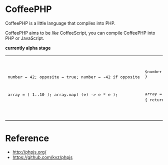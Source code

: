 CoffeePHP
=========
CoffeePHP is a little language that compiles into PHP.

CoffeePHP aims to be *like* CoffeeScript, you can compile CoffeePHP into PHP or
JavaScript.

**currently alpha stage**

<table>
<tr>
<td><pre>

number = 42;
opposite = true;
number = -42 if opposite

array = [ 1..10 ];
array.map(  (e) -> e * e );

</pre></td>

<td><pre>

$number = 42;
$opposite = true;
if( $opposite ) {
    $number = -42;
}

$array = range(1,10);
array_map(function($e) { return $e * $e; },$array);

</pre></td>
</tr>
</table>

Reference
=========
- http://phpjs.org/
- https://github.com/kvz/phpjs
